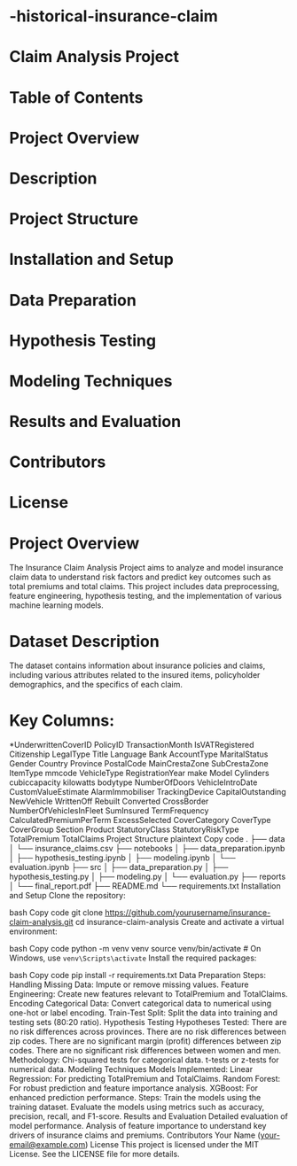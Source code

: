 # -historical-insurance-claim
# Claim Analysis Project
# Table of Contents
# Project Overview
# Description
# Project Structure
# Installation and Setup
# Data Preparation
# Hypothesis Testing
# Modeling Techniques
# Results and Evaluation
# Contributors
# License
# Project Overview
The Insurance Claim Analysis Project aims to analyze and model insurance claim data to understand risk factors and predict key outcomes such as total premiums and total claims. This project includes data preprocessing, feature engineering, hypothesis testing, and the implementation of various machine learning models.

# Dataset Description
The dataset contains information about insurance policies and claims, including various attributes related to the insured items, policyholder demographics, and the specifics of each claim.

# Key Columns:
*UnderwrittenCoverID
PolicyID
TransactionMonth
IsVATRegistered
Citizenship
LegalType
Title
Language
Bank
AccountType
MaritalStatus
Gender
Country
Province
PostalCode
MainCrestaZone
SubCrestaZone
ItemType
mmcode
VehicleType
RegistrationYear
make
Model
Cylinders
cubiccapacity
kilowatts
bodytype
NumberOfDoors
VehicleIntroDate
CustomValueEstimate
AlarmImmobiliser
TrackingDevice
CapitalOutstanding
NewVehicle
WrittenOff
Rebuilt
Converted
CrossBorder
NumberOfVehiclesInFleet
SumInsured
TermFrequency
CalculatedPremiumPerTerm
ExcessSelected
CoverCategory
CoverType
CoverGroup
Section
Product
StatutoryClass
StatutoryRiskType
TotalPremium
TotalClaims
Project Structure
plaintext
Copy code
.
├── data
│   └── insurance_claims.csv
├── notebooks
│   ├── data_preparation.ipynb
│   ├── hypothesis_testing.ipynb
│   ├── modeling.ipynb
│   └── evaluation.ipynb
├── src
│   ├── data_preparation.py
│   ├── hypothesis_testing.py
│   ├── modeling.py
│   └── evaluation.py
├── reports
│   └── final_report.pdf
├── README.md
└── requirements.txt
Installation and Setup
Clone the repository:

bash
Copy code
git clone https://github.com/yourusername/insurance-claim-analysis.git
cd insurance-claim-analysis
Create and activate a virtual environment:

bash
Copy code
python -m venv venv
source venv/bin/activate  # On Windows, use `venv\Scripts\activate`
Install the required packages:

bash
Copy code
pip install -r requirements.txt
Data Preparation
Steps:
Handling Missing Data: Impute or remove missing values.
Feature Engineering: Create new features relevant to TotalPremium and TotalClaims.
Encoding Categorical Data: Convert categorical data to numerical using one-hot or label encoding.
Train-Test Split: Split the data into training and testing sets (80:20 ratio).
Hypothesis Testing
Hypotheses Tested:
There are no risk differences across provinces.
There are no risk differences between zip codes.
There are no significant margin (profit) differences between zip codes.
There are no significant risk differences between women and men.
Methodology:
Chi-squared tests for categorical data.
t-tests or z-tests for numerical data.
Modeling Techniques
Models Implemented:
Linear Regression: For predicting TotalPremium and TotalClaims.
Random Forest: For robust prediction and feature importance analysis.
XGBoost: For enhanced prediction performance.
Steps:
Train the models using the training dataset.
Evaluate the models using metrics such as accuracy, precision, recall, and F1-score.
Results and Evaluation
Detailed evaluation of model performance.
Analysis of feature importance to understand key drivers of insurance claims and premiums.
Contributors
Your Name (your-email@example.com)
License
This project is licensed under the MIT License. See the LICENSE file for more details.
